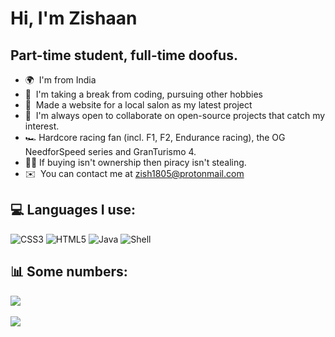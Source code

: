 # Hi, I'm Zishaan
## Part-time student, full-time doofus.

* 🌍  I'm from India
* 🧠  I'm taking a break from coding, pursuing other hobbies
* 🚀  Made a website for a local salon as my latest project
* 🤝  I'm always open to collaborate on open-source projects that catch my interest.
* 🏎️  Hardcore racing fan (incl. F1, F2, Endurance racing), the OG NeedforSpeed series and GranTurismo 4.
* 🏴‍☠️  If buying isn't ownership then piracy isn't stealing.
* ✉️  You can contact me at [zish1805@protonmail.com](mailto:zish18@protonmail.com)

## 💻 Languages I use:
![CSS3](https://img.shields.io/badge/css3-%231572B6.svg?style=for-the-badge&logo=css3&logoColor=white) ![HTML5](https://img.shields.io/badge/html5-%23E34F26.svg?style=for-the-badge&logo=html5&logoColor=white) ![Java](https://img.shields.io/badge/java-%23ED8B00.svg?style=for-the-badge&logo=java&logoColor=white) ![Shell](https://img.shields.io/badge/shell_script-%23121011.svg?style=for-the-badge&logo=gnu-bash&logoColor=white)
## 📊 Some numbers:
![](https://github-readme-stats.vercel.app/api?username=Z-8Bit&theme=tokyonight&hide_border=false&include_all_commits=false&count_private=true)<br/>
<br>
![](https://github-readme-stats.vercel.app/api/top-langs/?username=Z-8Bit&theme=tokyonight&hide_border=false&include_all_commits=false&count_private=true&layout=compact)

